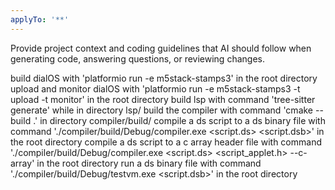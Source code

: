 ```yaml
---
applyTo: '**'
---
```

Provide project context and coding guidelines that AI should follow when generating code, answering questions, or reviewing changes.

build dialOS with 'platformio run -e m5stack-stamps3' in the root directory
upload and monitor dialOS with 'platformio run -e m5stack-stamps3 -t upload -t monitor' in the root directory
build lsp with command 'tree-sitter generate' while in directory lsp/
build the compiler with command 'cmake --build .' in directory compiler/build/
compile a ds script to a ds binary file with command './compiler/build/Debug/compiler.exe <script.ds> <script.dsb>' in the root directory
compile a ds script to a c array header file with command './compiler/build/Debug/compiler.exe <script.ds> <script_applet.h> --c-array' in the root directory
run a ds binary file with command './compiler/build/Debug/testvm.exe <script.dsb>' in the root directory